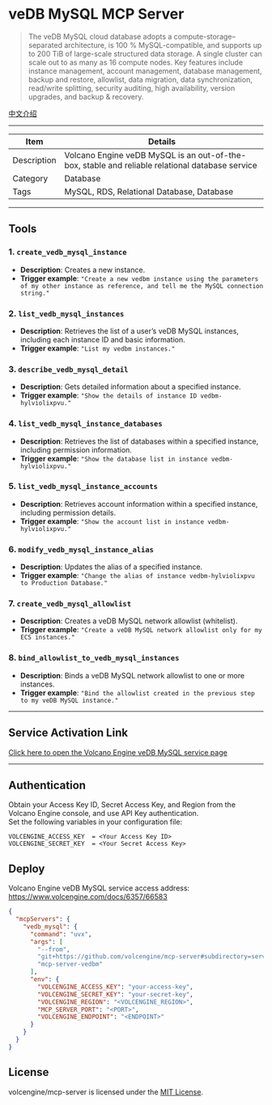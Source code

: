 # veDB MySQL MCP Server
> The veDB MySQL cloud database adopts a compute-storage–separated architecture, is 100 % MySQL-compatible, and supports up to 200 TiB of large-scale structured data storage. A single cluster can scale out to as many as 16 compute nodes. Key features include instance management, account management, database management, backup and restore, allowlist, data migration, data synchronization, read/write splitting, security auditing, high availability, version upgrades, and backup & recovery.

[中文介绍](README_zh.md)

---
| Item | Details |
| ---- | ---- |
| Description | Volcano Engine veDB MySQL is an out-of-the-box, stable and reliable relational database service |
| Category | Database |
| Tags | MySQL, RDS, Relational Database, Database |

---

## Tools

### 1. `create_vedb_mysql_instance`
- **Description**: Creates a new instance.
- **Trigger example**: `"Create a new vedbm instance using the parameters of my other instance as reference, and tell me the MySQL connection string."`

### 2. `list_vedb_mysql_instances`
- **Description**: Retrieves the list of a user’s veDB MySQL instances, including each instance ID and basic information.
- **Trigger example**: `"List my vedbm instances."`

### 3. `describe_vedb_mysql_detail`
- **Description**: Gets detailed information about a specified instance.
- **Trigger example**: `"Show the details of instance ID vedbm-hylviolixpvu."`

### 4. `list_vedb_mysql_instance_databases`
- **Description**: Retrieves the list of databases within a specified instance, including permission information.
- **Trigger example**: `"Show the database list in instance vedbm-hylviolixpvu."`

### 5. `list_vedb_mysql_instance_accounts`
- **Description**: Retrieves account information within a specified instance, including permission details.
- **Trigger example**: `"Show the account list in instance vedbm-hylviolixpvu."`

### 6. `modify_vedb_mysql_instance_alias`
- **Description**: Updates the alias of a specified instance.
- **Trigger example**: `"Change the alias of instance vedbm-hylviolixpvu to Production Database."`

### 7. `create_vedb_mysql_allowlist`
- **Description**: Creates a veDB MySQL network allowlist (whitelist).
- **Trigger example**: `"Create a veDB MySQL network allowlist only for my ECS instances."`

### 8. `bind_allowlist_to_vedb_mysql_instances`
- **Description**: Binds a veDB MySQL network allowlist to one or more instances.
- **Trigger example**: `"Bind the allowlist created in the previous step to my veDB MySQL instance."`

---

## Service Activation Link
[Click here to open the Volcano Engine veDB MySQL service page](https://console.volcengine.com/db/vedb-mysql)

---

## Authentication
Obtain your Access Key ID, Secret Access Key, and Region from the Volcano Engine console, and use API Key authentication.  
Set the following variables in your configuration file:

```
VOLCENGINE_ACCESS_KEY  = <Your Access Key ID>
VOLCENGINE_SECRET_KEY  = <Your Secret Access Key>
```

## Deploy
Volcano Engine veDB MySQL service access address: <https://www.volcengine.com/docs/6357/66583>
```json
{
  "mcpServers": {
    "vedb_mysql": {
      "command": "uvx",
      "args": [
        "--from",
        "git+https://github.com/volcengine/mcp-server#subdirectory=server/mcp_server_vedb_mysql",
        "mcp-server-vedbm"
      ],
      "env": {
        "VOLCENGINE_ACCESS_KEY": "your-access-key",
        "VOLCENGINE_SECRET_KEY": "your-secret-key",
        "VOLCENGINE_REGION": "<VOLCENGINE_REGION>",
        "MCP_SERVER_PORT": "<PORT>",
        "VOLCENGINE_ENDPOINT": "<ENDPOINT>"
      }
    }
  }
}
```

## License

volcengine/mcp-server is licensed under the [MIT License](https://github.com/volcengine/mcp-server/blob/main/LICENSE).
